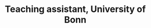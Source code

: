 ---
title: Teaching assistant, University of Bonn 
summary: Apr 2023 – Sep 2023 <br>• Co-developed programming assignments for the “Computer Vision” course, attended by 30+ MSc students

date_start: '2019-11-01'
date_end: '2022-02-01'

# Optional external URL for project (replaces project detail page).
external_link: ''

image:
  focal_point: Smart

#url_slides: ''
#url_video: ''

# Slides (optional).
#   Associate this project with Markdown slides.
#   Simply enter your slide deck's filename without extension.
#   E.g. `slides = "example-slides"` references `content/slides/example-slides.md`.
#   Otherwise, set `slides = ""`.
slides: ""
---